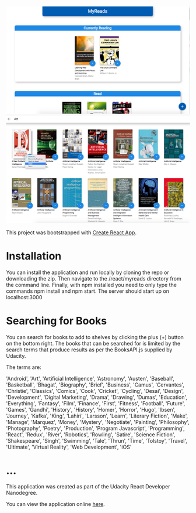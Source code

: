 ![Main Page](https://github.com/David0leo/Udacity-NanoDegrees/blob/master/react/myreads/example_images/Screen%20Shot%202017-08-07%20at%207.00.40%20PM.png?raw=true) ![SearchPage](https://github.com/David0leo/Udacity-NanoDegrees/blob/master/react/myreads/example_images/Screen%20Shot%202017-08-07%20at%207.01.27%20PM.png?raw=true)

This project was bootstrapped with [Create React App](https://github.com/facebookincubator/create-react-app).

# Installation
You can install the application and run locally by cloning the repo or downloading the zip. Then navigate to the /react/myreads directory from the command line. Finally, with npm installed you need to only type the commands npm install and npm start. The server should start up on localhost:3000 

# Searching for Books
You can search for books to add to shelves by clicking the plus (+) button on the bottom right. The books that can be searched for is limited by the search terms that produce results as per the BooksAPI.js supplied by Udacity. 

The terms are: 

'Android', 'Art', 'Artificial Intelligence', 'Astronomy', 'Austen', 'Baseball', 'Basketball', 'Bhagat', 'Biography', 'Brief', 'Business', 'Camus', 'Cervantes', 'Christie', 'Classics', 'Comics', 'Cook', 'Cricket', 'Cycling', 'Desai', 'Design', 'Development', 'Digital Marketing', 'Drama', 'Drawing', 'Dumas', 'Education', 'Everything', 'Fantasy', 'Film', 'Finance', 'First', 'Fitness', 'Football', 'Future', 'Games', 'Gandhi', 'History', 'History', 'Homer', 'Horror', 'Hugo', 'Ibsen', 'Journey', 'Kafka', 'King', 'Lahiri', 'Larsson', 'Learn', 'Literary Fiction', 'Make', 'Manage', 'Marquez', 'Money', 'Mystery', 'Negotiate', 'Painting', 'Philosophy', 'Photography', 'Poetry', 'Production', 'Program Javascript', 'Programming', 'React', 'Redux', 'River', 'Robotics', 'Rowling', 'Satire', 'Science Fiction', 'Shakespeare', 'Singh', 'Swimming', 'Tale', 'Thrun', 'Time', 'Tolstoy', 'Travel', 'Ultimate', 'Virtual Reality', 'Web Development', 'iOS'

# ...

This application was created as part of the Udacity React Developer Nanodegree.

You can view the application online [here](https://myreads-76b38.firebaseapp.com/). 
